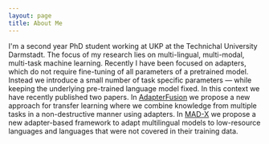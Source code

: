 ```yaml
---
layout: page
title: About Me
---
```


I'm a second year PhD student working at UKP at the Technichal University Darmstadt. The focus of my research lies on multi-lingual, multi-modal, multi-task machine learning. Recently I have been focused on adapters, which do not
require fine-tuning of all parameters of a pretrained model. Instead we introduce a small number of task specific parameters — while keeping the underlying pre-trained language model fixed. In this context we have recently published two papers. In [AdapterFusion](https://arxiv.org/abs/2005.00247) we propose a new approach for  transfer learning where we combine knowledge from multiple tasks in a non-destructive manner using adapters.  In [MAD-X](https://arxiv.org/abs/2005.00052) we propose a new adapter-based framework to adapt multilingual models to low-resource languages and languages that were not covered in their training data. 
